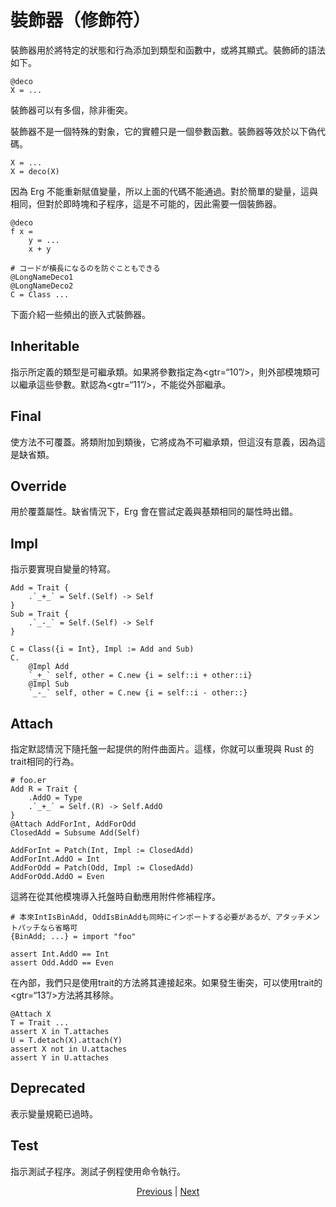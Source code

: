 # 裝飾器（修飾符）

裝飾器用於將特定的狀態和行為添加到類型和函數中，或將其顯式。裝飾師的語法如下。


```erg
@deco
X = ...
```

裝飾器可以有多個，除非衝突。

裝飾器不是一個特殊的對象，它的實體只是一個參數函數。裝飾器等效於以下偽代碼。


```erg
X = ...
X = deco(X)
```

因為 Erg 不能重新賦值變量，所以上面的代碼不能通過。對於簡單的變量，這與相同，但對於即時塊和子程序，這是不可能的，因此需要一個裝飾器。


```erg
@deco
f x =
    y = ...
    x + y

# コードが橫長になるのを防ぐこともできる
@LongNameDeco1
@LongNameDeco2
C = Class ...
```

下面介紹一些頻出的嵌入式裝飾器。

## Inheritable

指示所定義的類型是可繼承類。如果將參數指定為<gtr=“10”/>，則外部模塊類可以繼承這些參數。默認為<gtr=“11”/>，不能從外部繼承。

## Final

使方法不可覆蓋。將類附加到類後，它將成為不可繼承類，但這沒有意義，因為這是缺省類。

## Override

用於覆蓋屬性。缺省情況下，Erg 會在嘗試定義與基類相同的屬性時出錯。

## Impl

指示要實現自變量的特寫。


```erg
Add = Trait {
    .`_+_` = Self.(Self) -> Self
}
Sub = Trait {
    .`_-_` = Self.(Self) -> Self
}

C = Class({i = Int}, Impl := Add and Sub)
C.
    @Impl Add
    `_+_` self, other = C.new {i = self::i + other::i}
    @Impl Sub
    `_-_` self, other = C.new {i = self::i - other::}
```

## Attach

指定默認情況下隨托盤一起提供的附件曲面片。這樣，你就可以重現與 Rust 的trait相同的行為。


```erg
# foo.er
Add R = Trait {
    .AddO = Type
    .`_+_` = Self.(R) -> Self.AddO
}
@Attach AddForInt, AddForOdd
ClosedAdd = Subsume Add(Self)

AddForInt = Patch(Int, Impl := ClosedAdd)
AddForInt.AddO = Int
AddForOdd = Patch(Odd, Impl := ClosedAdd)
AddForOdd.AddO = Even
```

這將在從其他模塊導入托盤時自動應用附件修補程序。


```erg
# 本來IntIsBinAdd, OddIsBinAddも同時にインポートする必要があるが、アタッチメントパッチなら省略可
{BinAdd; ...} = import "foo"

assert Int.AddO == Int
assert Odd.AddO == Even
```

在內部，我們只是使用trait的方法將其連接起來。如果發生衝突，可以使用trait的<gtr=“13”/>方法將其移除。


```erg
@Attach X
T = Trait ...
assert X in T.attaches
U = T.detach(X).attach(Y)
assert X not in U.attaches
assert Y in U.attaches
```

## Deprecated

表示變量規範已過時。

## Test

指示測試子程序。測試子例程使用命令執行。

<p align='center'>
    <a href='./28_spread_syntax.md'>Previous</a> | <a href='./30_error_handling.md'>Next</a>
</p>